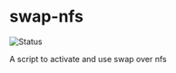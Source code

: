 swap-nfs
========

![Status](https://api.travis-ci.org/sinfallas/swap-nfs.svg) 

A script to activate and use swap over nfs

